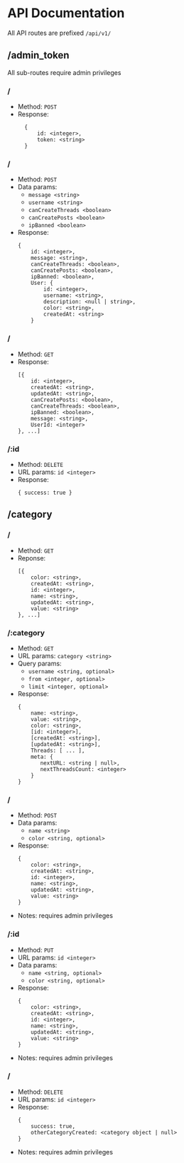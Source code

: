 # API Documentation

All API routes are prefixed `/api/v1/`

## /admin_token
All sub-routes require admin privileges

### /
* Method: `POST`
* Response:
  ```
    {
        id: <integer>,
        token: <string>
    }
  ```

### /
* Method: `POST`
* Data params:
  * `message <string>`
  * `username <string>`
  * `canCreateThreads <boolean>`
  * `canCreatePosts <boolean>`
  * `ipBanned <boolean>`
* Response:
  ```
  {
      id: <integer>,
      message: <string>,
      canCreateThreads: <boolean>,
      canCreatePosts: <boolean>,
      ipBanned: <boolean>,
      User: {
          id: <integer>,
          username: <string>,
          description: <null | string>,
          color: <string>,
          createdAt: <string>
      }
  ```

### /
 * Method: `GET`
 * Response:
   ```
   [{
       id: <integer>,
       createdAt: <string>,
       updatedAt: <string>,
       canCreatePosts: <boolean>,
       canCreateThreads: <boolean>,
       ipBanned: <boolean>,
       message: <string>,
       UserId: <integer>
   }, ...]
   ```
   
### /:id
 * Method: `DELETE`
 * URL params: `id <integer>`
 * Response:
   ```
   { success: true }
   ```

## /category

### /
 * Method: `GET`
 * Reponse:
   ```
   [{
       color: <string>,
       createdAt: <string>,
       id: <integer>,
       name: <string>,
       updatedAt: <string>,
       value: <string>
   }, ...]
   ```

### /:category
 * Method: `GET`
 * URL params: `category <string>`
 * Query params:
   * `username <string, optional>`
   * `from <integer, optional>`
   * `limit <integer, optional>`
* Response:
  ```
  {
      name: <string>,
      value: <string>,
      color: <string>,
      [id: <integer>],
      [createdAt: <string>],
      [updatedAt: <string>],
      Threads: [ ... ],
      meta: {
         nextURL: <string | null>,
         nextThreadsCount: <integer>
      }
  }
  ```
  
### /
* Method: `POST`
* Data params:
  * `name <string>`
  * `color <string, optional>`
* Response:
  ```
  {
      color: <string>,
      createdAt: <string>,
      id: <integer>,
      name: <string>,
      updatedAt: <string>,
      value: <string>
  }
  ```
* Notes: requires admin privileges

### /:id
* Method: `PUT`
* URL params: `id <integer>`	
* Data params:
  * `name <string, optional>`
  * `color <string, optional>`
* Response:
  ```
  {
      color: <string>,
      createdAt: <string>,
      id: <integer>,
      name: <string>,
      updatedAt: <string>,
      value: <string>
  }
  ```
* Notes: requires admin privileges

### /
* Method: `DELETE`
* URL params: `id <integer>`
* Response:
  ```
  {
      success: true,
      otherCategoryCreated: <category object | null>
  }
  ```
* Notes: requires admin privileges
